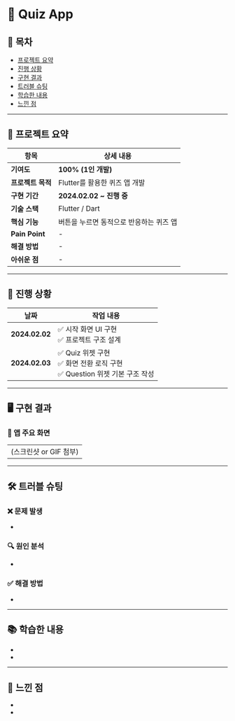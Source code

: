 # 🎯 Quiz App

## 📌 목차  
- [프로젝트 요약](#프로젝트-요약)  
- [진행 상황](#진행-상황)  
- [구현 결과](#구현-결과)  
- [트러블 슈팅](#트러블-슈팅)  
- [학습한 내용](#학습한-내용)  
- [느낀 점](#느낀-점)  

---

## 📌 프로젝트 요약  

| 항목            | 상세 내용 |
|---------------|------------------------------------------------------------------|
| **기여도**     | **100% (1인 개발)** |
| **프로젝트 목적** | Flutter를 활용한 퀴즈 앱 개발 |
| **구현 기간**  | **2024.02.02 ~ 진행 중** |
| **기술 스택**  | Flutter / Dart |
| **핵심 기능**  | 버튼을 누르면 동적으로 반응하는 퀴즈 앱 |
| **Pain Point** | - |
| **해결 방법**  | - |
| **아쉬운 점**  | - |

---

## 📅 진행 상황  

| 날짜          | 작업 내용 |
|--------------|-------------------------------------------|
| **2024.02.02** | ✅ 시작 화면 UI 구현<br>✅ 프로젝트 구조 설계|
| **2024.02.03** | ✅ Quiz 위젯 구현<br>✅ 화면 전환 로직 구현<br>✅ Question 위젯 기본 구조 작성 |


---

## 🖥 구현 결과  

### 📌 앱 주요 화면  
|  |  
|:----------------------------:|  
| (스크린샷 or GIF 첨부) |  

---

## 🛠 트러블 슈팅  

### ❌ 문제 발생  
- 

### 🔍 원인 분석  
-  

### ✅ 해결 방법  
- 

---

## 📚 학습한 내용  

- 
- 

---

## 💬 느낀 점  

- 
-   
